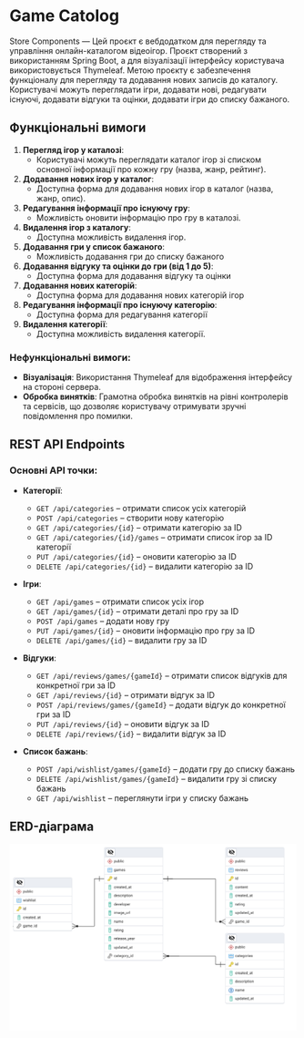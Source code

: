 # Game Catolog

Store Components — Цей проєкт є вебдодатком для перегляду та управління онлайн-каталогом відеоігор. 
Проєкт створений з використанням Spring Boot, а для візуалізації інтерфейсу користувача використовується Thymeleaf. 
Метою проєкту є забезпечення функціоналу для перегляду та додавання нових записів до каталогу.
Користувачі можуть переглядати ігри, додавати нові, редагувати існуючі, додавати відгуки та оцінки, додавати ігри до списку бажаного.

## Функціональні вимоги

1. **Перегляд ігор у каталозі**:
   - Користувачі можуть переглядати каталог ігор зі списком основної інформації про кожну гру (назва, жанр, рейтинг).
2. **Додавання нових ігор у каталог**:
   - Доступна форма для додавання нових ігор в каталог (назва, жанр, опис).
3. **Редагування інформації про існуючу гру**:
   - Можливість оновити інформацію про гру в каталозі.
4. **Видалення ігор з каталогу**:
   - Доступна можливість видалення ігор.
5. **Додавання гри у список бажаного**:
   - Можливість додавання гри до списку бажаного
6. **Додавання відгуку та оцінки до гри (від 1 до 5)**:
   - Доступна форма для додавання відгуку та оцінки
7. **Додавання нових категорій**:
   - Доступна форма для додавання нових категорій ігор
8. **Редагування інформації про існуючу категорію**:
   -  Доступна форма для редагування категорії
9. **Видалення категорії**:
   - Доступна можливість видалення категорії.
  
### Нефункціональні вимоги:
- **Візуалізація**: Використання Thymeleaf для відображення інтерфейсу на стороні сервера.
- **Обробка винятків**: Грамотна обробка винятків на рівні контролерів та сервісів, що дозволяє користувачу отримувати зручні повідомлення про помилки.

  
## REST API Endpoints

  ### Основні API точки:

- **Категорії**:
  - `GET /api/categories` – отримати список усіх категорій
  - `POST /api/categories` – створити нову категорію
  - `GET /api/categories/{id}` – отримати категорію за ID
  - `GET /api/categories/{id}/games` – отримати список ігор за ID категорії
  - `PUT /api/categories/{id}` – оновити категорію за ID
  - `DELETE /api/categories/{id}` – видалити категорію за ID

- **Ігри**:
  - `GET /api/games` – отримати список усіх ігор
  - `GET /api/games/{id}` – отримати деталі про гру за ID
  - `POST /api/games` – додати нову гру
  - `PUT /api/games/{id}` – оновити інформацію про гру за ID
  - `DELETE /api/games/{id}` – видалити гру за ID

- **Відгуки**:
  - `GET /api/reviews/games/{gameId}` – отримати список відгуків для конкретної гри за ID
  - `GET /api/reviews/{id}` – отримати відгук за ID
  - `POST /api/reviews/games/{gameId}` – додати відгук до конкретної гри за ID
  - `PUT /api/reviews/{id}` – оновити відгук за ID
  - `DELETE /api/reviews/{id}` – видалити відгук за ID

- **Список бажань**:
  - `POST /api/wishlist/games/{gameId}` – додати гру до списку бажань
  - `DELETE /api/wishlist/games/{gameId}` – видалити гру зі списку бажань
  - `GET /api/wishlist` – переглянути ігри у списку бажань
 
## ERD-діаграма
![ER-diagram](https://github.com/cirin0/game-catalog/blob/main/ER-diagram.png)
